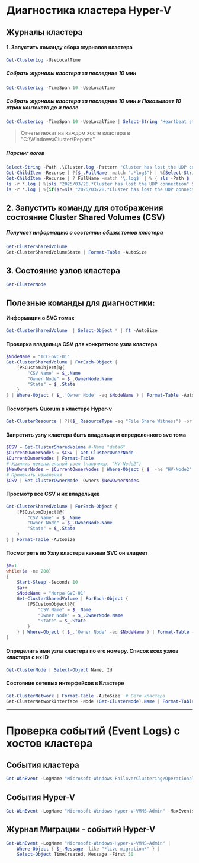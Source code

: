 # Диагностика кластера Hyper-V

## Журналы кластера
#### 1. Запустить команду сбора журналов кластера
```powershell
Get-ClusterLog -UseLocalTime
```

##### Собрать журналы кластера за последние 10 мин
```powershell
Get-ClusterLog -TimeSpan 10 -UseLocalTime
```

##### Собрать журналы кластера за последние 10 мин и Показывает 10 строк контекста до и после
```powershell
Get-ClusterLog -TimeSpan 10 -UseLocalTime | Select-String "Heartbeat state 'Unknown'" -Context 10
```
> Отчеты лежат на каждом хосте кластера в "C:\Windows\Cluster\Reports"

##### Парсинг логов
```powershell
Select-String -Path .\Cluster.log -Pattern "Cluster has lost the UDP connection"
Get-ChildItem -Recurse | ?{$_.FullName -match ".*log$"} | %{Select-String -Path $_.Fullname -Pattern "2025/03/28.*Cluster has lost the UDP connection"}
Get-ChildItem -Recurse | ? FullName -match '\.log$' | % { sls -Path $_ -Pattern '2025/03/28.*Cluster has lost the UDP connection'; "`n`n" }
ls -r *.log | %{sls "2025/03/28.*Cluster has lost the UDP connection" $_; "`n`n"}
ls -r *.log | %{if($r=sls "2025/03/28.*Cluster has lost the UDP connection" $_){$r; "`n" * 2}}

```
## 2. Запустить команду для отображения состояние Cluster Shared Volumes (CSV)
##### Получает информацию о состоянии общих томов кластера
```powershell
Get-ClusterSharedVolume
Get-ClusterSharedVolumeState | Format-Table -AutoSize
```

## 3. Состояние узлов кластера
```powershell
Get-ClusterNode
```

## Полезные команды для диагностики:

#### Информация о SVC томах
```powershell
Get-ClusterSharedVolume  | Select-Object * | ft -AutoSize
```

#### Проверка владельца CSV для конкретного узла кластера
```powershell
$NodeName = "TCC-GVC-01"
Get-ClusterSharedVolume | ForEach-Object {
    [PSCustomObject]@{
        "CSV Name" = $_.Name
        "Owner Node" = $_.OwnerNode.Name
        "State" = $_.State
    }
} | Where-Object { $_.'Owner Node' -eq $NodeName } | Format-Table -AutoSize
```


#### Посмотреть Quorum в кластере Hyper-v
```powershell
Get-ClusterResource | ?{($_.ResourceType -eq "File Share Witness") -or ($_.ResourceType -eq "Physical Disk") }
```

#### Запретить узлу кластера быть владельцем определенного svc тома
```powershell
$CSV = Get-ClusterSharedVolume #-Name "data6"
$CurrentOwnerNodes = $CSV | Get-ClusterOwnerNode
$CurrentOwnerNodes | Format-Table
# Удалить нежелательный узел (например, "HV-Node2")
$NewOwnerNodes = $CurrentOwnerNodes | Where-Object { $_ -ne "HV-Node2" }
# Применить изменения
$CSV | Set-ClusterOwnerNode -Owners $NewOwnerNodes
```

#### Просмотр все CSV и их владельцев
```powershell
Get-ClusterSharedVolume | ForEach-Object {
    [PSCustomObject]@{
        "CSV Name" = $_.Name
        "Owner Node" = $_.OwnerNode.Name
        "State" = $_.State
    }
} | Format-Table -AutoSize
```

#### Посмотреть по Узлу кластера какими SVC он владеет
```powershell
$a=1
while($a -ne 200)
{
	Start-Sleep -Seconds 10
    $a++
    $NodeName = "Nerpa-GVC-01"
    Get-ClusterSharedVolume | ForEach-Object {
        [PSCustomObject]@{
            "CSV Name" = $_.Name
            "Owner Node" = $_.OwnerNode.Name
            "State" = $_.State
        }
    } | Where-Object { $_.'Owner Node' -eq $NodeName } | Format-Table -AutoSize
}
```

#### Определить имя узла кластера по его номеру. Список всех узлов кластера с их ID
```powershell
Get-ClusterNode | Select-Object Name, Id
```

#### Состояние сетевых интерфейсов в Кластере
```powershell
Get-ClusterNetwork | Format-Table -AutoSize  # Сети кластера
Get-ClusterNetworkInterface -Node (Get-ClusterNode).Name | Format-Table -AutoSize  # Интерфейсы узлов
```

----

# Проверка событий (Event Logs) с хостов кластера
## События кластера
```powershell
Get-WinEvent -LogName "Microsoft-Windows-FailoverClustering/Operational" -MaxEvents 50 | Format-Table -AutoSize
```
## События Hyper-V
```powershell
Get-WinEvent -LogName "Microsoft-Windows-Hyper-V-VMMS-Admin" -MaxEvents 50 | Format-Table -AutoSize
```

## Журнал Миграции - событий Hyper-V
```powershell
Get-WinEvent -LogName "Microsoft-Windows-Hyper-V-VMMS-Admin" | 
    Where-Object { $_.Message -like "*live migration*" } | 
    Select-Object TimeCreated, Message -First 50
```
